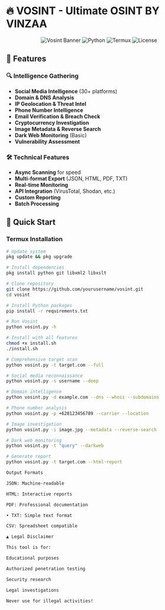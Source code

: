 # 🔥 VOSINT - Ultimate OSINT BY VINZAA

<div align="center">

![Vosint Banner](https://img.shields.io/badge/VOSINT-ULTIMATE%20OSINT-red)
![Python](https://img.shields.io/badge/Python-3.8%2B-blue)
![Termux](https://img.shields.io/badge/Termux-Compatible-brightgreen)
![License](https://img.shields.io/badge/License-MIT-yellow)

</div>

## 🌟 Features

### 🔍 Intelligence Gathering
- **Social Media Intelligence** (30+ platforms)
- **Domain & DNS Analysis** 
- **IP Geolocation & Threat Intel**
- **Phone Number Intelligence**
- **Email Verification & Breach Check**
- **Cryptocurrency Investigation**
- **Image Metadata & Reverse Search**
- **Dark Web Monitoring** (Basic)
- **Vulnerability Assessment**

### 🛠 Technical Features
- **Async Scanning** for speed
- **Multi-format Export** (JSON, HTML, PDF, TXT)
- **Real-time Monitoring**
- **API Integration** (VirusTotal, Shodan, etc.)
- **Custom Reporting**
- **Batch Processing**

## 🚀 Quick Start

### Termux Installation
```bash
# Update system
pkg update && pkg upgrade

# Install dependencies
pkg install python git libxml2 libxslt

# Clone repository
git clone https://github.com/yourusername/vosint.git
cd vosint

# Install Python packages
pip install -r requirements.txt

# Run Vosint
python vosint.py -h

# Install with all features
chmod +x install.sh
./install.sh

# Comprehensive target scan
python vosint.py -t target.com --full

# Social media reconnaissance
python vosint.py -s username --deep

# Domain intelligence
python vosint.py -d example.com --dns --whois --subdomains

# Phone number analysis
python vosint.py -p +628123456789 --carrier --location

# Image investigation
python vosint.py -i image.jpg --metadata --reverse-search

# Dark web monitoring
python vosint.py -t "query" --darkweb

# Generate report
python vosint.py -t target.com --html-report

Output Formats

JSON: Machine-readable

HTML: Interactive reports

PDF: Professional documentation

• TXT: Simple text format

CSV: Spreadsheet compatible

▲ Legal Disclaimer

This tool is for:

Educational purposes

Authorized penetration testing

Security research

Legal investigations

Never use for illegal activities!
